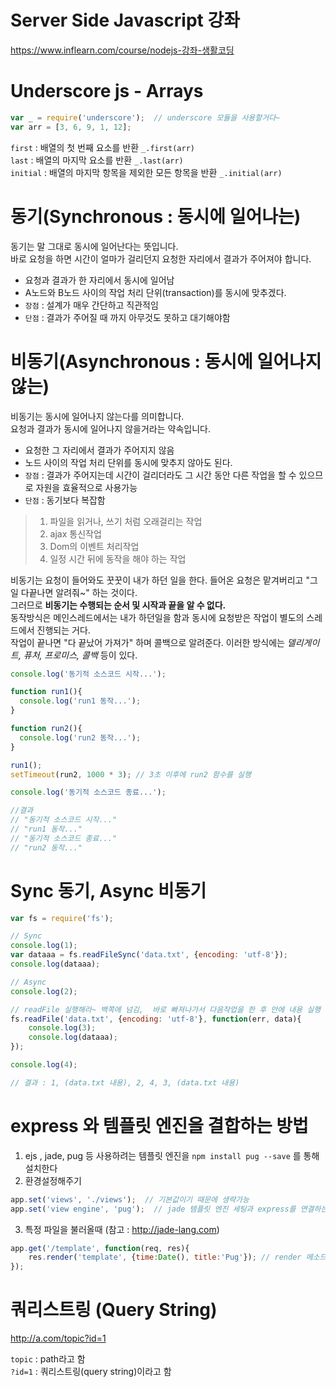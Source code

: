 # Server Side Javascript 강좌
https://www.inflearn.com/course/nodejs-강좌-생활코딩


# Underscore js - Arrays
```js
var _ = require('underscore');  // underscore 모듈을 사용할거다~
var arr = [3, 6, 9, 1, 12];
```
  
`first` : 배열의 첫 번째 요소를 반환 `_.first(arr)`  
`last` : 배열의 마지막 요소를 반환 `_.last(arr)`  
`initial` : 배열의 마지막 항목을 제외한 모든 항목을 반환  `_.initial(arr)`  





# 동기(Synchronous : 동시에 일어나는)
동기는 말 그대로 동시에 일어난다는 뜻입니다.  
바로 요청을 하면 시간이 얼마가 걸리던지 요청한 자리에서 결과가 주어져야 합니다.

- 요청과 결과가 한 자리에서 동시에 일어남
- A노드와 B노드 사이의 작업 처리 단위(transaction)를 동시에 맞추겠다.
- `장점` : 설계가 매우 간단하고 직관적임
- `단점` : 결과가 주어질 때 까지 아무것도 못하고 대기해야함

# 비동기(Asynchronous : 동시에 일어나지 않는)
비동기는 동시에 일어나지 않는다를 의미합니다.  
요청과 결과가 동시에 일어나지 않을거라는 약속입니다. 

- 요청한 그 자리에서 결과가 주어지지 않음
- 노드 사이의 작업 처리 단위를 동시에 맞추지 않아도 된다.
- `장점` : 결과가 주어지는데 시간이 걸리더라도 그 시간 동안 다른 작업을 할 수 있으므로 자원을 효율적으로 사용가능
- `단점` : 동기보다 복잡함

> 1. 파일을 읽거나, 쓰기 처럼 오래걸리는 작업  
> 2. ajax 통신작업  
> 3. Dom의 이벤트 처리작업  
> 4. 일정 시간 뒤에 동작을 해야 하는 작업  

비동기는 요청이 들어와도 꿋꿋이 내가 하던 일을 한다. 들어온 요청은 맡겨버리고 "그 일 다끝나면 알려줘~" 하는 것이다.  
그러므로 **비동기는 수행되는 순서 및 시작과 끝을 알 수 없다.**  
동작방식은 메인스레드에서는 내가 하던일을 함과 동시에 요청받은 작업이 별도의 스레드에서 진행되는 거다.  
작업이 끝나면 "다 끝났어 가져가" 하며 콜백으로 알려준다. 이러한 방식에는 _델리게이트, 퓨처, 프로미스, 콜백_ 등이 있다. 


```js
console.log('동기적 소스코드 시작...');

function run1(){
  console.log('run1 동작...');
}

function run2(){
  console.log('run2 동작...');
}

run1();
setTimeout(run2, 1000 * 3); // 3초 이후에 run2 함수를 실행 

console.log('동기적 소스코드 종료...');

//결과 
// "동기적 소스코드 시작..."
// "run1 동작..."
// "동기적 소스코드 종료..."
// "run2 동작..."
```

# Sync 동기, Async 비동기

```js
var fs = require('fs');

// Sync
console.log(1);
var dataaa = fs.readFileSync('data.txt', {encoding: 'utf-8'});
console.log(dataaa);

// Async
console.log(2);

// readFile 실행해라~ 백쪽에 넘김,  바로 빠져나가서 다음작업을 한 후 안에 내용 실행
fs.readFile('data.txt', {encoding: 'utf-8'}, function(err, data){  
    console.log(3);
    console.log(dataaa);
});

console.log(4);  

// 결과 : 1, (data.txt 내용), 2, 4, 3, (data.txt 내용)
```

# express 와 템플릿 엔진을 결합하는 방법

1. ejs , jade, pug 등 사용하려는 템플릿 엔진을 `npm install pug --save` 를 통해 설치한다
2. 환경설정해주기
```js
app.set('views', './views');  // 기본값이기 때문에 생략가능
app.set('view engine', 'pug');  // jade 템플릿 엔진 세팅과 express를 연결하는 코드
```
3. 특정 파일을 불러올때 (참고 : http://jade-lang.com)
```js
app.get('/template', function(req, res){
    res.render('template', {time:Date(), title:'Pug'}); // render 메소드 사용! 파일명 입력(확장자는 생략), { } 여기 안에 넣고싶은 데이터 값 입력가능
});

```

# 쿼리스트링 (Query String)
http://a.com/topic?id=1

`topic` : path라고 함  
`?id=1` : 쿼리스트링(query string)이라고 함